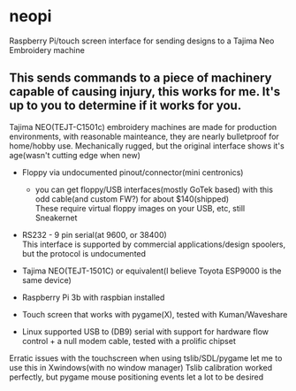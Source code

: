 # neopi
Raspberry Pi/touch screen interface for sending designs to a Tajima Neo Embroidery machine

## This sends commands to a piece of machinery capable of causing injury, this works for me.  It's up to you to determine if it works for you.

Tajima NEO(TEJT-C1501c) embroidery machines are made for production environments, with reasonable mainteance, they are nearly bulletproof for home/hobby use.
Mechanically rugged, but the original interface shows it's age(wasn't cutting edge when new)
   * Floppy via undocumented pinout/connector(mini centronics)
      * you can get floppy/USB interfaces(mostly GoTek based) with this odd cable(and custom FW?) for about $140(shipped)    
      These require virtual floppy images on your USB, etc, still Sneakernet
   *  RS232 - 9 pin serial(at 9600, or 38400)  
      This interface is supported by commercial applications/design spoolers, but the protocol is undocumented

* Tajima NEO(TEJT-1501C) or equivalent(I believe Toyota ESP9000 is the same device)
* Raspberry Pi 3b with raspbian installed
* Touch screen that works with pygame(X), tested with Kuman/Waveshare

* Linux supported USB to (DB9) serial with support for hardware flow control + a null modem cable, tested with a prolific chipset

Erratic issues with the touchscreen when using tslib/SDL/pygame let me to use this in Xwindows(with no window manager)
Tslib calibration worked perfectly, but pygame mouse positioning events let a lot to be desired

